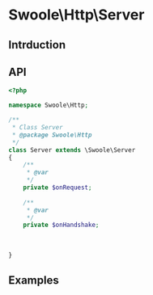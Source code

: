 # Swoole\Http\Server

## Intrduction

## API

```php
<?php

namespace Swoole\Http;

/**
 * Class Server
 * @package Swoole\Http
 */
class Server extends \Swoole\Server
{
    /**
     * @var 
     */
    private $onRequest;
    
    /**
     * @var 
     */
    private $onHandshake;
    
    
    
}


```

## Examples

